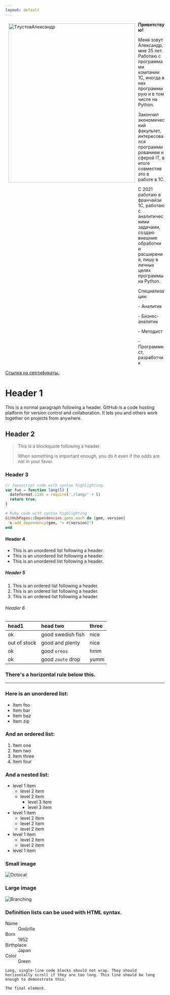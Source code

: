 ```yaml
---
layout: default
---
```


<a href="https://ibb.co/6gnKTpT"><img src="https://i.ibb.co/BqzhQ7Q/2024-08-22-114658.png" alt="ТлустовАлександр" border="0" width="400" height="500" align="left" vspace="5" hspace="10"/></a>
<p style="margin-left: 420px; font-weight: bold;">Приветствую!</p>
<p style="margin-left: 420px;">Меня зовут Александр, мне 35 лет. Работаю с программами компании 1С, иногда в них программирую и в том числе на Python.</p>
<p style="margin-left: 420px;">Закончил экономический факультет, интересовался программированием и сферой IT, в итоге совместив это в работе в 1C.</p>
<p style="margin-left: 420px;">С 2021 работаю в франчайзи 1С, работаю с аналитическими задачами, создаю внешние обработки и расширения, пишу в личных целях программы на Python.</p>
<p style="margin-left: 420px;"> </p>
<p style="margin-left: 420px;">Специализации:</p>
<p style="margin-left: 420px;"> - Аналитик</p> 
<p style="margin-left: 420px;"> - Бизнес-аналитик</p>    
<p style="margin-left: 420px;"> - Методист</p>  
<p style="margin-left: 420px;"> - Программист, разработчик</p>

[Ссылка на сертификаты.](./another-page.html).

# Header 1

This is a normal paragraph following a header. GitHub is a code hosting platform for version control and collaboration. It lets you and others work together on projects from anywhere.

## Header 2

> This is a blockquote following a header.
>
> When something is important enough, you do it even if the odds are not in your favor.

### Header 3

```js
// Javascript code with syntax highlighting.
var fun = function lang(l) {
  dateformat.i18n = require('./lang/' + l)
  return true;
}
```

```ruby
# Ruby code with syntax highlighting
GitHubPages::Dependencies.gems.each do |gem, version|
  s.add_dependency(gem, "= #{version}")
end
```

#### Header 4

*   This is an unordered list following a header.
*   This is an unordered list following a header.
*   This is an unordered list following a header.

##### Header 5

1.  This is an ordered list following a header.
2.  This is an ordered list following a header.
3.  This is an ordered list following a header.

###### Header 6

| head1        | head two          | three |
|:-------------|:------------------|:------|
| ok           | good swedish fish | nice  |
| out of stock | good and plenty   | nice  |
| ok           | good `oreos`      | hmm   |
| ok           | good `zoute` drop | yumm  |

### There's a horizontal rule below this.

* * *

### Here is an unordered list:

*   Item foo
*   Item bar
*   Item baz
*   Item zip

### And an ordered list:

1.  Item one
1.  Item two
1.  Item three
1.  Item four

### And a nested list:

- level 1 item
  - level 2 item
  - level 2 item
    - level 3 item
    - level 3 item
- level 1 item
  - level 2 item
  - level 2 item
  - level 2 item
- level 1 item
  - level 2 item
  - level 2 item
- level 1 item

### Small image

![Octocat](https://github.githubassets.com/images/icons/emoji/octocat.png)

### Large image

![Branching](https://guides.github.com/activities/hello-world/branching.png)


### Definition lists can be used with HTML syntax.

<dl>
<dt>Name</dt>
<dd>Godzilla</dd>
<dt>Born</dt>
<dd>1952</dd>
<dt>Birthplace</dt>
<dd>Japan</dd>
<dt>Color</dt>
<dd>Green</dd>
</dl>

```
Long, single-line code blocks should not wrap. They should horizontally scroll if they are too long. This line should be long enough to demonstrate this.
```

```
The final element.
```
